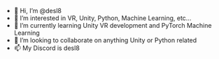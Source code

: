 - 👋 Hi, I’m @desl8
- 👀 I’m interested in VR, Unity, Python, Machine Learning, etc...
- 🌱 I’m currently learning Unity VR development and PyTorch Machine Learning
- 💞️ I’m looking to collaborate on anything Unity or Python related
- 📫 My Discord is desl8

<!---
desl8/desl8 is a ✨ special ✨ repository because its `README.md` (this file) appears on your GitHub profile.
You can click the Preview link to take a look at your changes.
--->
